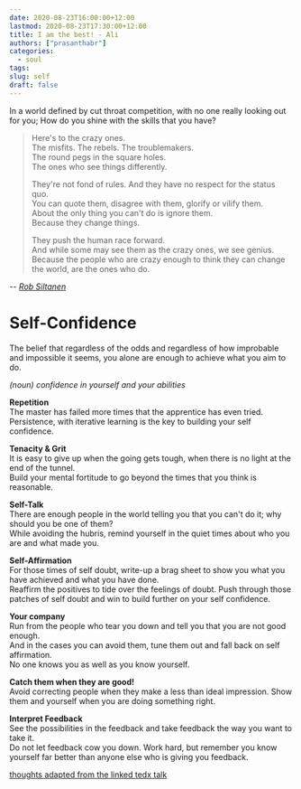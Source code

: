 ```yaml
---
date: 2020-08-23T16:00:00+12:00
lastmod: 2020-08-23T17:30:00+12:00
title: I am the best! - Ali
authors: ["prasanthabr"]
categories:
  - soul
tags:
slug: self
draft: false
---
```


In a world defined by cut throat competition, with no one really looking out for you; How do you shine with the skills that you have?  

> Here's to the crazy ones.  
> The misfits. The rebels. The troublemakers.  
> The round pegs in the square holes.  
> The ones who see things differently. 
> 
> They're not fond of rules. And they have no respect for the status quo.  
> You can quote them, disagree with them, glorify or vilify them.  
> About the only thing you can't do is ignore them.  
> Because they change things.
> 
> They push the human race forward.  
> And while some may see them as the crazy ones, we see genius.  
> Because the people who are crazy enough to think they can change the world, are the ones who do.

-- [*Rob Siltanen*](https://fs.blog/2016/03/steve-jobs-crazy-ones/)

# Self-Confidence  
The belief that regardless of the odds and regardless of how improbable and impossible it seems, you alone are enough to achieve what you aim to do.

*(noun)​ confidence in yourself and your abilities*

**Repetition**  
The master has failed more times that the apprentice has even tried.  
Persistence, with iterative learning is the key to building your self confidence.  

**Tenacity & Grit**  
It is easy to give up when the going gets tough, when there is no light at the end of the tunnel.  
Build your mental fortitude to go beyond the times that you think is reasonable.  

**Self-Talk**  
There are enough people in the world telling you that you can't do it; why should you be one of them?  
While avoiding the hubris, remind yourself in the quiet times about who you are and what made you.  

**Self-Affirmation**  
For those times of self doubt, write-up a brag sheet to show you what you have achieved and what you have done.  
Reaffirm the positives to tide over the feelings of doubt. Push through those patches of self doubt and win to build further on your self confidence.

**Your company**  
Run from the people who tear you down and tell you that you are not good enough.  
And in the cases you can avoid them, tune them out and fall back on self affirmation.  
No one knows you as well as you know yourself.

**Catch them when they are good!**  
Avoid correcting people when they make a less than ideal impression. Show them and yourself when you are doing something right.

**Interpret Feedback**  
See the possibilities in the feedback and take feedback the way you want to take it.  
Do not let feedback cow you down. Work hard, but remember you know yourself far better than anyone else who is giving you feedback.  

[thoughts adapted from the linked tedx talk](https://www.youtube.com/watch?v=w-HYZv6HzAs)